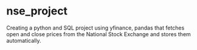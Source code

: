 # nse_project
Creating a python and SQL project using yfinance, pandas that fetches open and close prices from the National Stock Exchange and stores them automatically. 
